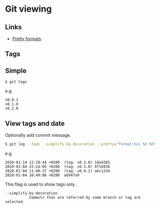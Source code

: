 # Git viewing

## Links

- [Pretty formats](https://git-scm.com/docs/pretty-formats)

## Tags

## Simple

```
$ git tags
```
e.g.

```
v0.0.1
v0.1.0
v0.2.0
```

## View tags and date

Optionally add commit message.

```sh
$ git log --tags --simplify-by-decoration --pretty="format:%ci %d %h"
```
e.g.

```
2020-01-14 12:18:44 +0200  (tag: v0.2.0) 18a4265
2020-01-04 22:24:05 +0200  (tag: v0.1.0) 0f16936
2020-01-04 11:08:37 +0200  (tag: v0.0.1) abc1234
2020-01-04 10:49:06 +0200  a6947a9
```

This flag is used to show tags only.

```
--simplify-by-decoration
           Commits that are referred by some branch or tag are selected.
```
